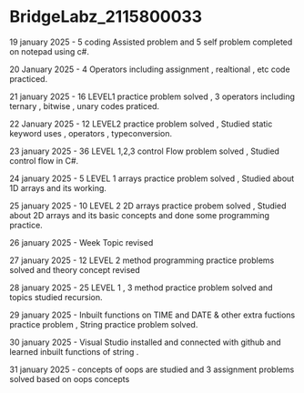 # BridgeLabz_2115800033

19 january 2025 - 5 coding Assisted problem and 5 self problem completed on notepad using c#. 

20 January 2025 - 4 Operators including assignment , realtional , etc code practiced.

21 january 2025 - 16 LEVEL1 practice problem solved , 3 operators including ternary , bitwise , unary  codes praticed.

22 January 2025 - 12 LEVEL2 practice problem solved , Studied static keyword uses , operators , typeconversion.

23 january 2025 - 36 LEVEL 1,2,3 control Flow problem solved , Studied control flow in C#. 

24 january 2025 - 5 LEVEL 1 arrays practice problem solved  , Studied about 1D arrays and its working.

25 january 2025 - 10 LEVEL 2 2D arrays practice probem solved , Studied about 2D arrays and its basic concepts and done some programming practice.

26 january 2025 - Week Topic revised 

27 january 2025 - 12 LEVEL 2 method programming practice problems solved and theory concept revised

28 january 2025 - 25 LEVEL 1 , 3 method practice problem solved and topics studied recursion. 

29 january 2025 - Inbuilt functions on TIME and DATE & other extra fuctions practice problem ,
String practice problem solved.

30 january 2025 - Visual Studio installed and  connected with github and learned inbuilt functions of string . 

31 january 2025 - concepts of oops are studied and 3 assignment problems solved based on oops concepts
